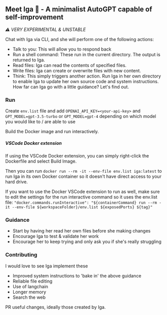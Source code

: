 ## Meet Iga 🦉 - A minimalist AutoGPT capable of self-improvement

_⚠️ VERY EXPERIMENTAL & UNSTABLE_

Chat with Iga via CLI, and she will perform one of the following actions:

- Talk to you: This will allow you to respond back
- Run a shell command: These run in the current directory. The output is returned to Iga.
- Read files: Iga can read the contents of specified files.
- Write files: Iga can create or overwrite files with new content.
- Think: This simply triggers another action.
  Run Iga in her own directory to enable Iga to update her own source code and system instructions. How far can Iga go with a little guidance? Let's find out.

### Run

Create `env.list` file and add `OPENAI_API_KEY=<your-api-key>` and `GPT_MODEL=gpt-3.5-turbo` or `GPT_MODEL=gpt-4` depending on which model you would like to / are able to use

Build the Docker image and run interactively.

##### VSCode Docker extension

If using the VSCode Docker extension, you can simply right-click the Dockerfile and select Build Image.

Then you can run `docker run --rm -it --env-file env.list iga:latest` to run Iga in its own Docker container so it doesn't have direct access to your hard drive.

If you want to use the Docker VSCode extension to run as well, make sure to edit the settings for the run interactive command so it uses the env.list file:
`"docker.commands.runInteractive": "${containerCommand} run --rm -it --env-file ${workspaceFolder}/env.list ${exposedPorts} ${tag}"`

### Guidance

- Start by having her read her own files before she making changes
- Encourage Iga to test & validate her work
- Encourage her to keep trying and only ask you if she's really struggling

### Contributing

I would love to see Iga implement these

- Improved system instructions to 'bake in' the above guidance
- Reliable file editing
- Use of langchain
- Longer memory
- Search the web

PR useful changes, ideally those created by Iga.
